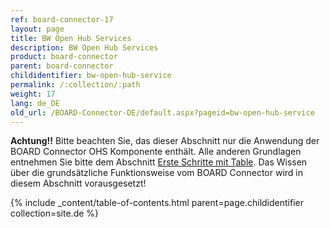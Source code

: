 ```yaml
---
ref: board-connector-17
layout: page
title: BW Open Hub Services
description: BW Open Hub Services
product: board-connector
parent: board-connector
childidentifier: bw-open-hub-service
permalink: /:collection/:path
weight: 17
lang: de_DE
old_url: /BOARD-Connector-DE/default.aspx?pageid=bw-open-hub-service
---
```


**Achtung!!** Bitte beachten Sie, das dieser Abschnitt nur die Anwendung der BOARD Connector OHS Komponente enthält. Alle anderen Grundlagen entnehmen Sie bitte dem Abschnitt [Erste Schritte mit Table](./erste-schritte-mit-table). Das Wissen über die grundsätzliche Funktionsweise vom BOARD Connector wird in diesem Abschnitt vorausgesetzt!

{% include _content/table-of-contents.html parent=page.childidentifier collection=site.de %}
